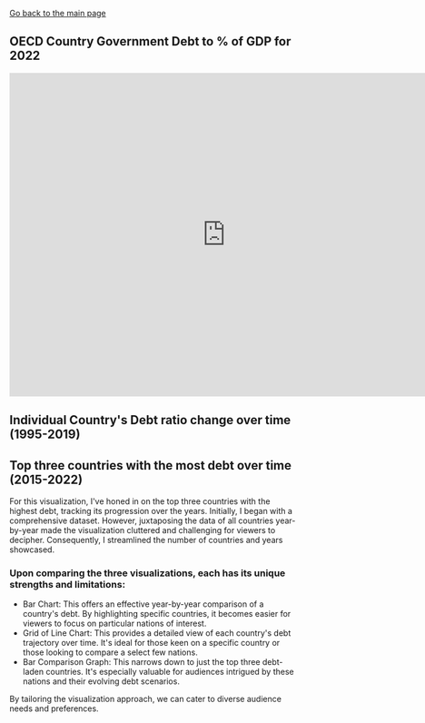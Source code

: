 

[Go back to the main page](/README.md)

## OECD Country Government Debt to % of GDP for 2022
<iframe src="https://data.oecd.org/chart/7b8e" width="760" height="570" style="border: 0" mozallowfullscreen="true" webkitallowfullscreen="true" allowfullscreen="true"><a href="https://data.oecd.org/chart/7b8e" target="_blank">OECD Chart: General government debt, Total, % of GDP, Annual, 2022</a></iframe>




## Individual Country's Debt ratio change over time (1995-2019)
<div class="flourish-embed flourish-chart" data-src="visualisation/14961442"><script src="https://public.flourish.studio/resources/embed.js"></script></div>




## Top three countries with the most debt over time (2015-2022)
<div class="flourish-embed flourish-chart" data-src="visualisation/14963131"><script src="https://public.flourish.studio/resources/embed.js"></script></div>
For this visualization, I've honed in on the top three countries with the highest debt, tracking its progression over the years. Initially, I began with a comprehensive dataset. However, juxtaposing the data of all countries year-by-year made the visualization cluttered and challenging for viewers to decipher. Consequently, I streamlined the number of countries and years showcased.




### Upon comparing the three visualizations, each has its unique strengths and limitations:

- Bar Chart: This offers an effective year-by-year comparison of a country's debt. By highlighting specific countries, it becomes easier for viewers to focus on particular nations of interest.
- Grid of Line Chart: This provides a detailed view of each country's debt trajectory over time. It's ideal for those keen on a specific country or those looking to compare a select few nations.
- Bar Comparison Graph: This narrows down to just the top three debt-laden countries. It's especially valuable for audiences intrigued by these nations and their evolving debt scenarios.

By tailoring the visualization approach, we can cater to diverse audience needs and preferences.





